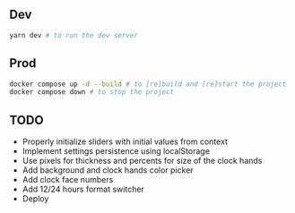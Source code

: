 ## Dev

```bash
yarn dev # to run the dev server
```

## Prod
```sh
docker compose up -d --build # to [re]build and [re]start the project
docker compose down # to stop the project
```

## TODO
- Properly initialize sliders with initial values from context
- Implement settings persistence using localStorage
- Use pixels for thickness and percents for size of the clock hands
- Add background and clock hands color picker
- Add clock face numbers
- Add 12/24 hours format switcher
- Deploy
